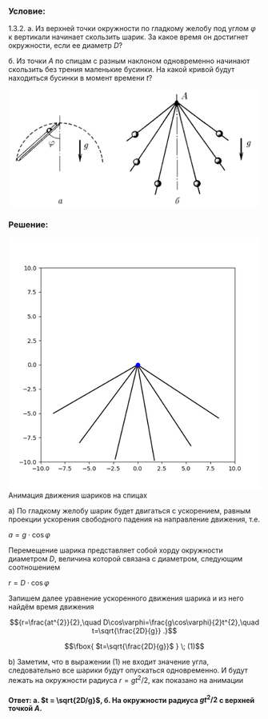 ###  Условие: 

$1.3.2.$ а. Из верхней точки окружности по гладкому желобу под углом $\varphi$ к вертикали начинает скользить шарик. За какое время он достигнет окружности, если ее диаметр $D$?

б. Из точки $A$ по спицам с разным наклоном одновременно начинают скользить без трения маленькие бусинки. На какой кривой будут находиться бусинки в момент времени $t$? 

![ К задаче 1.3.2 |1139x531, 59%](../../img/1.3.2/statement.png)

###  Решение: 

![ Анимация движения шариков на спицах |600x600, 59%](../../img/1.3.2/animation.gif)  Анимация движения шариков на спицах 

a) По гладкому желобу шарик будет двигаться с ускорением, равным проекции ускорения свободного падения на направление движения, т.е. 

$a = g \cdot\cos{\varphi }$ 

Перемещение шарика представляет собой хорду окружности диаметром $D$, величина которой связана с диаметром, следующим соотношением 

$r = D \cdot\cos{\varphi }$ 

Запишем далее уравнение ускоренного движения шарика и из него найдём время движения 

$${r=\frac{at^{2}}{2},\quad D\cos\varphi=\frac{g\cos\varphi}{2}t^{2},\quad t=\sqrt{\frac{2D}{g}} .}$$ 

$$\fbox{ $t=\sqrt{\frac{2D}{g}}$ } \; (1)$$ 

b) Заметим, что в выражении $(1)$ не входит значение угла, следовательно все шарики будут опускаться одновременно. И будут лежать на окружности радиуса $r = g t^2/2$, как показано на анимации 

####  Ответ: а. $t = \sqrt{2D/g}$, б. На окружности радиуса $gt^{2}/2$ с верхней точкой $A.$ 

  

